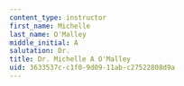 ```yaml
---
content_type: instructor
first_name: Michelle
last_name: O'Malley
middle_initial: A
salutation: Dr.
title: Dr. Michelle A O'Malley
uid: 3633537c-c1f0-9d09-11ab-c27522808d9a
---
```

